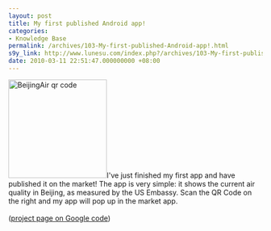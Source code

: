 ```yaml
---
layout: post
title: My first published Android app!
categories:
- Knowledge Base
permalink: /archives/103-My-first-published-Android-app!.html
s9y_link: http://www.lunesu.com/index.php?/archives/103-My-first-published-Android-app!.html
date: 2010-03-11 22:51:47.000000000 +08:00
---
```

<!-- s9ymdb:69 --><img class="serendipity_image_right" width="195" height="195"  src="http://www.lunesu.com/uploads/qrcode.png"  alt="BeijingAir qr code" />I've just finished my first app and have published it on the market! The app is very simple: it shows the current air quality in Beijing, as measured by the US Embassy. Scan the QR Code on the right and my app will pop up in the market app.<br />
<br />
(<a href="http://code.google.com/p/bjair/" title="BeijingAir project page">project page on Google code</a>)
